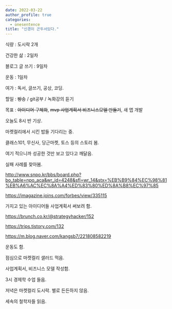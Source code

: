 ```yaml
---
date: 2022-03-22
author_profile: true
categories:
  - onesentence
title: "신경이 곤두서있다."
---
```


식량 : 도시락 2개

건강한 삶 : 2일차 

블로그 글 쓰기 : 9일차

운동 : 1일차

여가 : 독서, 글쓰기, 공상, 코딩.

할일 : ~~방송~~ / git공부 / 녹화강의 듣기

목표 : ~~아이디어 구체화~~, ~~mvp 사업계획서 비즈니스모델 만들기~~, 새 앱 개발



오늘도 8시 반 기상.

마켓컬리에서 시킨 밥들 기다리는 중.

클래스101, 무신사, 당근마켓, 토스 등의 스토리 봄.

여기 적으니까 성공한 것만 보고 있다고 깨달음.

실패 사례를 찾아봄.

http://www.snpo.kr/bbs/board.php?bo_table=npo_aca&wr_id=4248&sfl=wr_14&stx=%EB%B9%84%EC%98%81%EB%A6%AC%EC%8A%A4%ED%83%80%ED%8A%B8%EC%97%85

https://jmagazine.joins.com/forbes/view/335115

가지고 있는 아이디어들 사업계획서 써보려 함.

https://brunch.co.kr/@strategyhacker/152

https://trips.tistory.com/132

https://m.blog.naver.com/kangsb7/221808582219

운동도 함.

점심으로 마켓컬리 샐러드 먹음.




사업계획서, 비즈니스 모델 작성함.

3시 경제학 수업 들음.

저녁은 마켓컬리 도시락. 별로 든든하지 않음.

세속의 철학자들 읽음.

